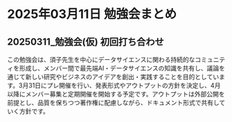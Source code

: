 # 2025年03月11日 勉強会まとめ

## 20250311_勉強会(仮) 初回打ち合わせ

この勉強会は、須子先生を中心にデータサイエンスに関わる持続的なコミュニティを形成し、メンバー間で最先端AI・データサイエンスの知識を共有し、議論を通じて新しい研究やビジネスのアイデアを創出・実践することを目的としています。3月31日にプレ開催を行い、発表形式やアウトプットの方針を決定し、4月以降にメンバー募集と定期開催を開始する予定です。アウトプットは外部公開を前提とし、品質を保ちつつ著作権に配慮しながら、ドキュメント形式で共有していく方針です。

